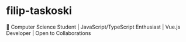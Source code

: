 # filip-taskoski
👋 Computer Science Student | JavaScript/TypeScript Enthusiast | Vue.js Developer | Open to Collaborations
